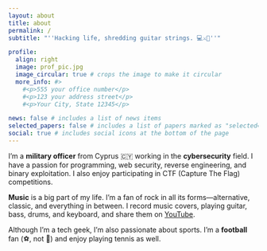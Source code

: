 ```yaml
---
layout: about
title: about
permalink: /
subtitle: "''Hacking life, shredding guitar strings. 💻⚔️🎸''"

profile:
  align: right
  image: prof_pic.jpg
  image_circular: true # crops the image to make it circular
  more_info: #>
    #<p>555 your office number</p>
    #<p>123 your address street</p>
    #<p>Your City, State 12345</p>

news: false # includes a list of news items
selected_papers: false # includes a list of papers marked as "selected={true}"
social: true # includes social icons at the bottom of the page
---
```


I’m a **military officer** from Cyprus 🇨🇾 working in the **cybersecurity** field. I have a passion for programming, web security, reverse engineering, and binary exploitation. I also enjoy participating in CTF (Capture The Flag) competitions.

**Music** is a big part of my life. I’m a fan of rock in all its forms—alternative, classic, and everything in between. I record music covers, playing guitar, bass, drums, and keyboard, and share them on [YouTube](https://www.youtube.com/kallenosf).

Although I’m a tech geek, I’m also passionate about sports. I’m a **football** fan (⚽, not 🏈) and enjoy playing tennis as well.
